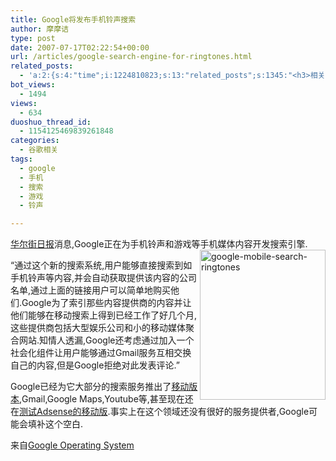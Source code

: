 ```yaml
---
title: Google将发布手机铃声搜索
author: 摩摩诘
type: post
date: 2007-07-17T02:22:54+00:00
url: /articles/google-search-engine-for-ringtones.html
related_posts:
  - 'a:2:{s:4:"time";i:1224810823;s:13:"related_posts";s:1345:"<h3>相关日志</h3><ul class="related_post"><li><a href="http://www.digglife.cn/articles/google-android-sdk.html" title="[视频+截图]Google发布Android SDK">[视频+截图]Google发布Android SDK</a></li><li><a href="http://www.digglife.cn/articles/popular-feeds-in-google-reader.html" title="Google Reader中文版里的推荐Feeds">Google Reader中文版里的推荐Feeds</a></li><li><a href="http://www.digglife.cn/articles/google-earth-social-networking.html" title="Google Earth年内推出虚拟世界服务?">Google Earth年内推出虚拟世界服务?</a></li><li><a href="http://www.digglife.cn/articles/google-earth-flight-simulator.html" title="Google Earth的复活节彩蛋:模拟飞行">Google Earth的复活节彩蛋:模拟飞行</a></li><li><a href="http://www.digglife.cn/articles/10-clever-tricks-of-google-search.html" title="值得了解的7个Google搜索技巧">值得了解的7个Google搜索技巧</a></li><li><a href="http://www.digglife.cn/articles/how-to-download-published-google-docs.html" title="如何下载公开的Google文档和电子表格">如何下载公开的Google文档和电子表格</a></li><li><a href="http://www.digglife.cn/articles/programing-languages-map-in-google-maps.html" title="编程语言的Google地图:Hello World!世界">编程语言的Google地图:Hello World!世界</a></li></ul>";}'
bot_views:
  - 1494
views:
  - 634
duoshuo_thread_id:
  - 1154125469839261848
categories:
  - 谷歌相关
tags:
  - google
  - 手机
  - 搜索
  - 游戏
  - 铃声

---
```

<a target="_blank" href="http://online.wsj.com/article/SB118461672269867869.html">华尔街日报</a>消息,Google正在为手机铃声和游戏等手机媒体内容开发搜索引擎.<a atomicselection="true" href="https://www.digglife.net/wp-content/uploads/3/379/2007/07/google-mobile-search-ringtones.png"><img align="right" width="201" src="http://digglife.qiniudn.com/wp-content/uploads/3/379/2007/07/google-mobile-search-ringtones-thumb.png" alt="google-mobile-search-ringtones" height="240" /></a>

&#8220;通过这个新的搜索系统,用户能够直接搜索到如手机铃声等内容,并会自动获取提供该内容的公司名单,通过上面的链接用户可以简单地购买他们.Google为了索引那些内容提供商的内容并让他们能够在移动搜索上得到已经工作了好几个月,这些提供商包括大型娱乐公司和小的移动媒体聚合网站.知情人透漏,Google还考虑通过加入一个社会化组件让用户能够通过Gmail服务互相交换自己的内容,但是Google拒绝对此发表评论.&#8221;

Google已经为它大部分的搜索服务推出了<a target="_blank" href="http://www.google.com/mobile/">移动版本</a>,Gmail,Google Maps,Youtube等,甚至现在还在<a target="_blank" href="http://www.cnbeta.com/article.php?sid=31667">测试Adsense的移动版</a>.事实上在这个领域还没有很好的服务提供者,Google可能会填补这个空白.

来自<a target="_blank" href="http://googlesystem.blogspot.com/">Google Operating System</a>